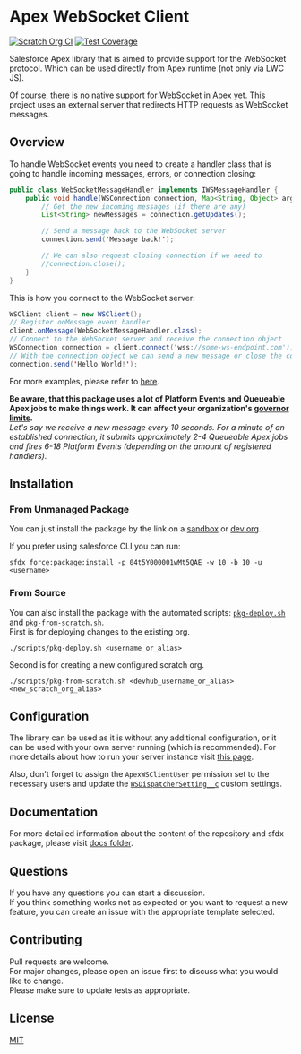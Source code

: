 # Apex WebSocket Client

[![Scratch Org CI](https://github.com/IlyaMatsuev/Apex-WebSocket-Client/actions/workflows/scratch-org-ci.yml/badge.svg?branch=main)](https://github.com/IlyaMatsuev/Apex-WebSocket-Client/actions/workflows/scratch-org-ci.yml)
[![Test Coverage](https://codecov.io/gh/IlyaMatsuev/Apex-WebSocket-Client/branch/main/graph/badge.svg?token=PSRCUDWM3P)](https://codecov.io/gh/IlyaMatsuev/Apex-WebSocket-Client)

Salesforce Apex library that is aimed to provide support for the WebSocket protocol. Which can be used directly from Apex runtime (not only via LWC JS).

Of course, there is no native support for WebSocket in Apex yet. This project uses an external server that redirects HTTP requests as WebSocket messages.

## Overview

To handle WebSocket events you need to create a handler class that is going to handle incoming messages, errors, or connection closing:

```java
public class WebSocketMessageHandler implements IWSMessageHandler {
    public void handle(WSConnection connection, Map<String, Object> args) {
        // Get the new incoming messages (if there are any)
        List<String> newMessages = connection.getUpdates();

        // Send a message back to the WebSocket server
        connection.send('Message back!');

        // We can also request closing connection if we need to
        //connection.close();
    }
}
```

This is how you connect to the WebSocket server:

```java
WSClient client = new WSClient();
// Register onMessage event handler
client.onMessage(WebSocketMessageHandler.class);
// Connect to the WebSocket server and receive the connection object
WSConnection connection = client.connect('wss://some-ws-endpoint.com');
// With the connection object we can send a new message or close the connection
connection.send('Hello World!');
```

For more examples, please refer to [here](docs/examples).

**Be aware, that this package uses a lot of Platform Events and Queueable Apex jobs to make things work. It can affect your organization's [governor limits](https://developer.salesforce.com/docs/atlas.en-us.234.0.platform_events.meta/platform_events/platform_event_limits.htm).**  
_Let's say we receive a new message every 10 seconds. For a minute of an established connection, it submits approximately 2-4 Queueable Apex jobs and fires 6-18 Platform Events (depending on the amount of registered handlers)._

## Installation

### From Unmanaged Package

You can just install the package by the link on a [sandbox](https://test.salesforce.com/packaging/installPackage.apexp?p0=04t5Y000001wMt5QAE) or [dev org](https://login.salesforce.com/packaging/installPackage.apexp?p0=04t5Y000001wMt5QAE).

If you prefer using salesforce CLI you can run:

```
sfdx force:package:install -p 04t5Y000001wMt5QAE -w 10 -b 10 -u <username>
```

### From Source

You can also install the package with the automated scripts: [`pkg-deploy.sh`](scripts/pkg-deploy.sh) and [`pkg-from-scratch.sh`](scripts/pkg-from-scratch.sh).  
First is for deploying changes to the existing org.

```
./scripts/pkg-deploy.sh <username_or_alias>
```

Second is for creating a new configured scratch org.

```
./scripts/pkg-from-scratch.sh <devhub_username_or_alias> <new_scratch_org_alias>
```

## Configuration

The library can be used as it is without any additional configuration, or it can be used with your own server running (which is recommended). For more details about how to run your server instance visit [this page](src/ws-dispatcher).

Also, don't forget to assign the `ApexWSClientUser` permission set to the necessary users and update the [`WSDispatcherSetting__c`](docs/README.md#wsdispatchersettingc) custom settings.

## Documentation

For more detailed information about the content of the repository and sfdx package, please visit [docs folder](docs).

## Questions

If you have any questions you can start a discussion.  
If you think something works not as expected or you want to request a new feature, you can create an issue with the appropriate template selected.

## Contributing

Pull requests are welcome.  
For major changes, please open an issue first to discuss what you would like to change.  
Please make sure to update tests as appropriate.

## License

[MIT](LICENSE)
